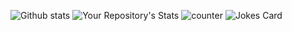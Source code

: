 ![Github stats](https://github-readme-stats.vercel.app/api?username=akktrsst)
![Your Repository's Stats](https://github-readme-stats.vercel.app/api/top-langs/?username=akktrsst&theme=blue-green)
![counter](https://env0zcz69ntsn0e.m.pipedream.net)
![Jokes Card](https://readme-jokes.vercel.app/api)

